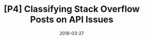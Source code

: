 ---
title: "[P4] Classifying Stack Overflow Posts on API Issues"
collection: publications
permalink: /publication/2018-so-issue-classify-SANER
date: 2018-03-27
venue: 'IEEE 25th International Conference on Software Analysis, Evolution and Reengineering (SANER)'
paperurl: '/files/pdf/research/Agreement Strength.pdf'
link: 'https://ieeexplore.ieee.org/document/8330213'
#code: 'https://doi.org/10.7910/DVN/VUY8UI'
#github: 'https://github.com/jayrobwilliams/Peace-Agreement-Strength'
citation: 'Md Ahasanuzzaman, Muhammad Asaduzzaman, Chanchal K. Roy, Kevin A. Schneider.In Proceedings of the IEEE 25th International Conference on Software Analysis, Evolutionand Reengineering (SANER), 2018'
---